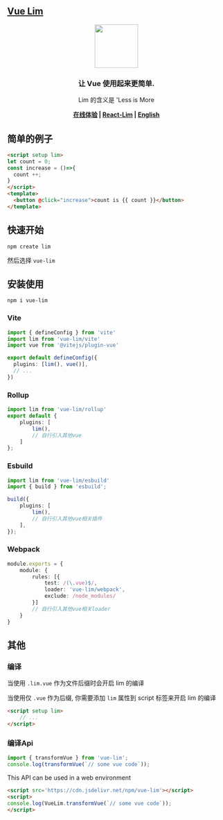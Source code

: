<!--
 * @Author: chenzhongsheng
 * @Date: 2024-04-30 11:57:26
 * @Description: Coding something
-->


## [Vue Lim](https://github.com/lim-f/vue-lim)

<div align='center'>
    <img width='100' src='https://shiyix.cn/images/vue.svg'/>
    
### 让 Vue 使用起来更简单.

Lim 的含义是 'Less is More

**[在线体验](https://lim-f.github.io/playground) | [React-Lim](https://github.com/lim-f/react-lim) | [English](https://github.com/lim-f/vue-lim)**

</div>


## 简单的例子

```html
<script setup lim>
let count = 0;
const increase = ()=>{
  count ++;
}
</script>
<template>
  <button @click="increase">count is {{ count }}</button>
</template>
```

## 快速开始

```
npm create lim
```

然后选择 `vue-lim`

## 安装使用

```
npm i vue-lim
```

### Vite

```ts
import { defineConfig } from 'vite'
import lim from 'vue-lim/vite'
import vue from '@vitejs/plugin-vue'

export default defineConfig({
  plugins: [lim(), vue()],
  // ...
})
```

### Rollup

```ts
import lim from 'vue-lim/rollup'
export default {
    plugins: [
        lim(),
        // 自行引入其他vue
    ]
};
```

### Esbuild

```ts
import lim from 'vue-lim/esbuild'
import { build } from 'esbuild';

build({
    plugins: [
        lim(),
        // 自行引入其他vue相关插件
    ],
});
```

### Webpack

```ts
module.exports = {
    module: {
        rules: [{
            test: /(\.vue)$/,
            loader: 'vue-lim/webpack',
            exclude: /node_modules/
        }]
        // 自行引入其他vue相关loader
    }
}
```

## 其他

### 编译

当使用 `.lim.vue` 作为文件后缀时会开启 lim 的编译

当使用仅 `.vue` 作为后缀, 你需要添加 `lim` 属性到 script 标签来开启 lim 的编译

```html
<script setup lim>
    // ...
</script>
```

### 编译Api

```js
import { transformVue } from 'vue-lim';
console.log(transformVue(`// some vue code`));
```

This API can be used in a web environment

```html
<script src='https://cdn.jsdelivr.net/npm/vue-lim'></script>
<script>
console.log(VueLim.transformVue(`// some vue code`));
</script>
```



